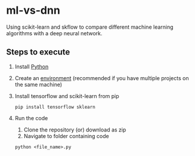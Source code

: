 # ml-vs-dnn
Using scikit-learn and skflow to compare different machine learning algorithms with a deep neural network.
## Steps to execute
1. Install [Python](https://www.python.org/downloads/)

1. Create an [environment](https://packaging.python.org/guides/installing-using-pip-and-virtual-environments/) (recommended if you have multiple projects on the same machine)

1. Install tensorflow and scikit-learn from pip
      ```
      pip install tensorflow sklearn
      ```

1. Run the code
      1. Clone the repository (or) download as zip
      1. Navigate to folder containing code
      ```
      python <file_name>.py
      ```
